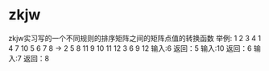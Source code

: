 # zkjw
zkjw实习写的一个不同规则的排序矩阵之间的矩阵点值的转换函数
举例:
1 2  3  4        1 4  7  10
5 6  7  8    ->  2 5  8  11
9 10 11 12       3 6  9  12
输入:6   返回：5
输入:10  返回：6
输入:7   返回：8